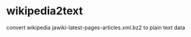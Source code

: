 wikipedia2text
==============

convert wikipedia jawiki-latest-pages-articles.xml.bz2 to plain text data

